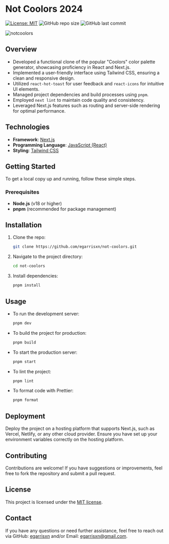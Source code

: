 # Not Coolors 2024

[![License: MIT](https://img.shields.io/badge/License-MIT-yellow.svg)](https://opensource.org/licenses/MIT) ![GitHub repo size](https://img.shields.io/github/repo-size/egarrisxn/not-coolors) ![GitHub last commit](https://img.shields.io/github/last-commit/egarrisxn/not-coolors)

![notcoolors](https://github.com/user-attachments/assets/bde5328c-f7d8-441e-836f-52cb80dedcbc)

## Overview

- Developed a functional clone of the popular "Coolors" color palette generator, showcasing proficiency in React and Next.js.
- Implemented a user-friendly interface using Tailwind CSS, ensuring a clean and responsive design.
- Utilized `react-hot-toast` for user feedback and `react-icons` for intuitive UI elements.
- Managed project dependencies and build processes using `pnpm`.
- Employed `next lint` to maintain code quality and consistency.
- Leveraged Next.js features such as routing and server-side rendering for optimal performance.

## Technologies

- **Framework**: [Next.js](https://nextjs.org/)
- **Programming Language**: [JavaScript (React)](https://reactjs.org/)
- **Styling**: [Tailwind CSS](https://tailwindcss.com/)

## Getting Started

To get a local copy up and running, follow these simple steps.

### Prerequisites

- **Node.js** (v18 or higher)
- **pnpm** (recommended for package management)

## Installation

1. Clone the repo:

   ```bash
   git clone https://github.com/egarrisxn/not-coolors.git
   ```

2. Navigate to the project directory:

   ```bash
   cd not-coolors
   ```

3. Install dependencies:
   ```bash
   pnpm install
   ```

## Usage

- To run the development server:

  ```bash
  pnpm dev
  ```

- To build the project for production:

  ```bash
  pnpm build
  ```

- To start the production server:

  ```bash
  pnpm start
  ```

- To lint the project:

  ```bash
  pnpm lint
  ```

- To format code with Prettier:
  ```bash
  pnpm format
  ```

## **Deployment**

Deploy the project on a hosting platform that supports Next.js, such as Vercel, Netlify, or any other cloud provider. Ensure you have set up your environment variables correctly on the hosting platform.

## **Contributing**

Contributions are welcome! If you have suggestions or improvements, feel free to fork the repository and submit a pull request.

## **License**

This project is licensed under the [MIT license](https://opensource.org/licenses/MIT).

## **Contact**

If you have any questions or need further assistance, feel free to reach out via GitHub: [egarrisxn](https://github.com/egarrisxn) and/or Email: [egarrisxn@gmail.com](mailto:egarrisxn@gmail.com).
